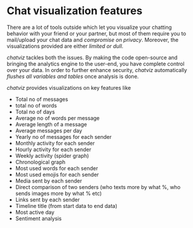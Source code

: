 # Chat visualization features
There are a lot of tools outside which let you visualize your chatting behavior with your friend or your partner, but most of them require you to mail/upload your chat data and *compromise on privacy*. Moreover, the visualizations provided are either *limited or dull.* 

*chatviz* tackles both the issues. By making the code open-source and bringing the analytics engine to the user-end, you have complete control over your data. In order to further enhance security, *chatviz* automatically *flushes all variables and tables* once analysis is done. 

*chatviz* provides visualizations on key features like 

* Total no of messages
* total no of words
* Total no of days
* Average no of words per message
* Average length of a message
* Average messages per day
* Yearly no of messages for each sender
* Monthly activity for each sender
* Hourly activity for each sender
* Weekly activity (spider graph)
* Chronological graph
* Most used words for each sender
* Most used emojis for each sender
* Media sent by each sender
* Direct comparison of two senders (who texts more by what %, who sends images more by what % etc)
* Links sent by each sender
* Timeline title (from start data to end data)
* Most active day
* Sentiment analysis


